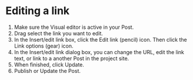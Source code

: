 # Editing a link

1. Make sure the Visual editor is active in your Post.
2. Drag select the link you want to edit.
3. In the Insert/edit link box, click the Edit link (pencil) icon. Then click the Link options (gear) icon. 
4. In the Insert/edit link dialog box, you can change the URL, edit the link text, or link to a another Post in the project site.
5. When finished, click Update. 
6. Publish or Update the Post.